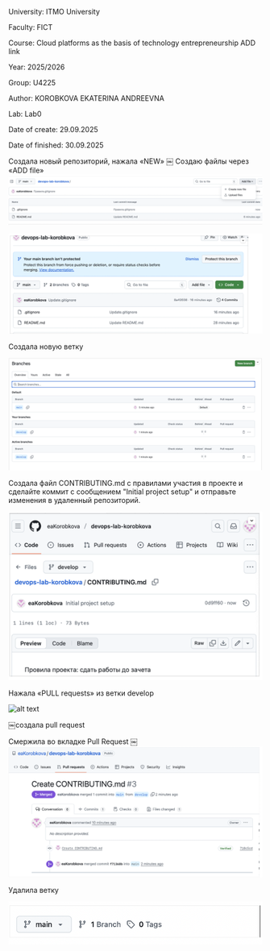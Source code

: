 University: ITMO University

Faculty: FICT

Course: Cloud platforms as the basis of technology entrepreneurship ADD link

Year: 2025/2026

Group: U4225

Author: KOROBKOVA EKATERINA ANDREEVNA

Lab: Lab0

Date of create: 29.09.2025

Date of finished: 30.09.2025

Создала новый репозиторий, нажала «NEW»
￼
Создаю файлы через «ADD file»
![alt text](ADD.png)

![alt text](sc.png)

Создала новую ветку

![alt text](branch.png)

Создала  файл CONTRIBUTING.md с правилами участия в проекте и сделайте коммит с сообщением "Initial project setup" и отправьте изменения в удаленный репозиторий.

![alt text](file.png)

Нажала «PULL requests» из ветки develop

![alt text](pull_requests.png)

￼создала pull request

Смержила во вкладке Pull Request
￼
![alt text](CONTRIBUTING.png)

Удалила ветку

![alt text](main.png)

